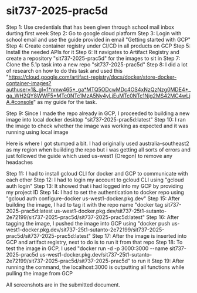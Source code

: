 # sit737-2025-prac5d

Step 1: Use credentials that has been given through school mail inbox durting first week
Step 2: Go to google cloud platform
Step 3: Login with school email and use the guide provided in email "Getting started with GCP"
Step 4: Create container registry under CI/CD in all products on GCP
Step 5: Install the needed APIs for it
Step 6: It navigates to Artifact Registry and create a repository "sit737-2025-prac5d" for the images to sit in
Step 7: Clone the 5.1p task into a new repo "sit737-2025-prac5d"
Step 8: I did a lot of research on how to do this task and used this 
"https://cloud.google.com/artifact-registry/docs/docker/store-docker-container-images?authuser=1&_gl=1*nmw465*_ga*MTQ5ODcwMDc4OS4xNzQzNzg0MDE4*_ga_WH2QY8WWF5*MTc0NTc1MzA5Ny4yLjEuMTc0NTc1Njg2MS42MC4wLjA.#console"
        as my guide for the task.

Step 9: Since I made the repo already in GCP, I proceeded to building a new image into local docker desktop "sit737-2025-prac5d:latest"
Step 10: I ran the image to check whether the image was working as expected and it was running using local image

Here is where I got stumped a bit. I had originally used australia-southeast2 as my region when buiilding the repo but i was getting all sorts of errors and just followed the guide which used us-west1 (Oregon) to remove any headaches

Step 11: I had to install gcloud CLI for docker and GCP to communicate with each other
Step 12: I had to login my account to gcloud CLI using "gcloud auth login"
Step 13: It showed that i had logged into my GCP by providing my project ID
Step 14: I had to set the authentication to docker repo using "gcloud auth configure-docker us-west1-docker.pkg.dev"
Step 15: After building the image, I had to tag it with the repo name "docker tag sit737-2025-prac5d:latest us-west1-docker.pkg.dev/sit737-25t1-sutanto-2e72199/sit737-2025-prac5d/sit737-2025-prac5d:latest"
Step 16: After tagging the image, I pushed the image into GCP using "docker push us-west1-docker.pkg.dev/sit737-25t1-sutanto-2e72199/sit737-2025-prac5d/sit737-2025-prac5d:latest"
Step 17: After the image is inserted into GCP and artifact registry, next to do is to run it from that repo
Step 18: To test the image in GCP, I used "docker run -d -p 3000:3000 --name sit737-2025-prac5d us-west1-docker.pkg.dev/sit737-25t1-sutanto-2e72199/sit737-2025-prac5d/sit737-2025-prac5d" to run it
Step 19: After running the command, the localhost:3000 is outputting all functions while pulling the image from GCP

All screenshots are in the submitted document.